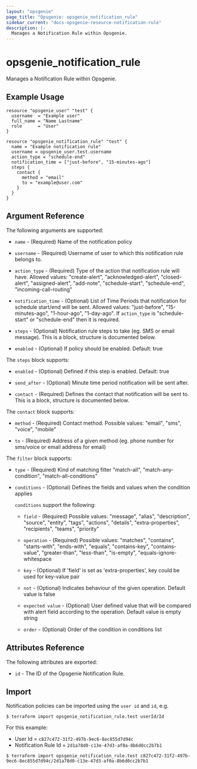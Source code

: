 ```yaml
---
layout: "opsgenie"
page_title: "Opsgenie: opsgenie_notification_rule"
sidebar_current: "docs-opsgenie-resource-notification-rule"
description: |-
  Manages a Notification Rule within Opsgenie.
---
```


# opsgenie\_notification\_rule

Manages a Notification Rule within Opsgenie.

## Example Usage

```hcl
resource "opsgenie_user" "test" {
  username  = "Example user"
  full_name = "Name Lastname"
  role      = "User"
}

resource "opsgenie_notification_rule" "test" {
  name = "Example notification rule"
  username = opsgenie_user.test.username
  action_type = "schedule-end"
  notification_time = ["just-before", "15-minutes-ago"]
  steps {
    contact {
      method = "email"
      to = "example@user.com"
    }
  }
}
```

## Argument Reference

The following arguments are supported:

* `name` - (Required) Name of the notification policy

* `username` - (Required) Username of user to which this notification rule belongs to.

* `action_type` - (Required) Type of the action that notification rule will have. Allowed values: "create-alert", "acknowledged-alert", "closed-alert", "assigned-alert", "add-note", "schedule-start", "schedule-end", "incoming-call-routing"

* `notification_time` - (Optional) List of Time Periods that notification for schedule start/end will be sent. Allowed values: "just-before", "15-minutes-ago", "1-hour-ago", "1-day-ago". If `action_type` is "schedule-start" or "schedule-end" then it is required.

* `steps` - (Optional) Notification rule steps to take (eg. SMS or email message). This is a block, structure is documented below.

* `enabled` - (Optional) If policy should be enabled. Default: true

The `steps` block supports:

* `enabled` - (Optional) Defined if this step is enabled. Default: true

* `send_after` - (Optional) Minute time period notification will be sent after.

* `contact` - (Required) Defines the contact that notification will be sent to. This is a block, structure is documented below.

The `contact` block supports:

* `method` - (Required) Contact method. Possible values: "email", "sms", "voice", "mobile"

* `to` - (Required) Address of a given method (eg. phone number for sms/voice or email address for email)

The `filter` block supports:

* `type` - (Required) Kind of matching filter  "match-all", "match-any-condition", "match-all-conditions"

* `conditions` - (Optional) Defines the fields and values when the condition applies

    `conditions` support the following:

    * `field` - (Required) Possible values: "message", "alias", "description", "source", "entity", "tags", "actions", "details", "extra-properties", "recipients", "teams", "priority"

    * `operation` - (Required) Possible values: "matches", "contains", "starts-with", "ends-with", "equals", "contains-key", "contains-value", "greater-than", "less-than", "is-empty", "equals-ignore-whitespace

    * `key` - (Optional) If 'field' is set as 'extra-properties', key could be used for key-value pair

    * `not` - (Optional) Indicates behaviour of the given operation. Default value is false

    * `expected value` - (Optional) User defined value that will be compared with alert field according to the operation. Default value is empty string

    * `order` - (Optional) Order of the condition in conditions list



## Attributes Reference

The following attributes are exported:

* `id` - The ID of the Opsgenie Notification Rule.

## Import

Notification policies can be imported using the `user id` and `id`, e.g.

`$ terraform import opsgenie_notification_rule.test userId/Id`

For this example:
- User Id = `c827c472-31f2-497b-9ec6-8ec855d7d94c` 
- Notification Rule Id = `2d1a78d0-c13e-47d3-af0a-8b6d0cc2b7b1`

`$ terraform import opsgenie_notification_rule.test c827c472-31f2-497b-9ec6-8ec855d7d94c/2d1a78d0-c13e-47d3-af0a-8b6d0cc2b7b1`
